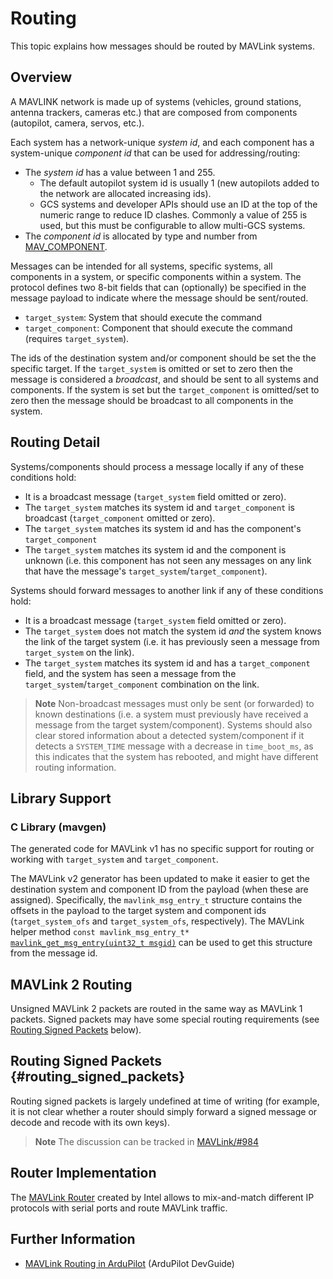 # Routing

This topic explains how messages should be routed by MAVLink systems. 

## Overview

A MAVLINK network is made up of systems (vehicles, ground stations, antenna trackers, cameras etc.) that are composed from components (autopilot, camera, servos, etc.).

Each system has a network-unique *system id*, and each component has a system-unique *component id* that can be used for addressing/routing:
- The *system id* has a value between 1 and 255. 
  - The default autopilot system id is usually 1 (new autopilots added to the network are allocated increasing ids). 
  - GCS systems and developer APIs should use an ID at the top of the numeric range to reduce ID clashes. Commonly a value of 255 is used, but this must be configurable to allow multi-GCS systems.
- The *component id* is allocated by type and number from [MAV_COMPONENT](../messages/common.md#MAV_COMPONENT).

Messages can be intended for all systems, specific systems, all components in a system, or specific components within a system. 
The protocol defines two 8-bit fields that can (optionally) be specified in the message payload to indicate where the message should be sent/routed.

- `target_system`: System that should execute the command
- `target_component`: Component that should execute the command (requires `target_system`).

The ids of the destination system and/or component should be set the the specific target.
If the `target_system` is omitted or set to zero then the message is considered a *broadcast*, and should be sent to all systems and components.
If the system is set but the `target_component` is omitted/set to zero then the message should be broadcast to all components in the system.


## Routing Detail

Systems/components should process a message locally if any of these conditions hold:
- It is a broadcast message (`target_system` field omitted or zero).
- The `target_system` matches its system id and `target_component` is broadcast (`target_component` omitted or zero).
- The `target_system` matches its system id and has the component's `target_component`
- The `target_system` matches its system id and the component is unknown (i.e. this component has not seen any messages on any link that have the message's `target_system`/`target_component`).

Systems should forward messages to another link if any of these conditions hold:
- It is a broadcast message (`target_system` field omitted or zero).
- The `target_system` does not match the system id *and* the system knows the link of the target system (i.e. it has previously seen a message from `target_system` on the link).
- The `target_system` matches its system id and has a `target_component` field, and the system has seen a message from the `target_system`/`target_component` combination on the link.

> **Note** Non-broadcast messages must only be sent (or forwarded) to known destinations (i.e. a system must previously have received a message from the target system/component). Systems should also clear stored information about a detected system/component if it detects a `SYSTEM_TIME` message with a decrease in `time_boot_ms`, as this indicates that the system has rebooted, and might have different routing information.



## Library Support

### C Library (mavgen)

The generated code for MAVLink v1 has no specific support for routing or working with `target_system` and `target_component`.

The MAVLink v2 generator has been updated to make it easier to get the destination system and component ID from the payload (when these are assigned). 
Specifically, the `mavlink_msg_entry_t` structure contains the offsets in the payload to the target system and component ids (`target_system_ofs` and `target_system_ofs`, respectively). The MAVLink helper method `const mavlink_msg_entry_t*` [`mavlink_get_msg_entry(uint32_t msgid)`](https://github.com/mavlink/c_library_v2/blob/master/protocol.h) can be used to get this structure from the message id.


## MAVLink 2 Routing

Unsigned MAVLink 2 packets are routed in the same way as MAVLink 1 packets.
Signed packets may have some special routing requirements (see [Routing Signed Packets](#routing_signed_packets) below).


## Routing Signed Packets {#routing_signed_packets}

Routing signed packets is largely undefined at time of writing (for example, it is not clear whether a router should simply forward a signed message or decode and recode with its own keys).

> **Note** The discussion can be tracked in [MAVLink/#984](https://github.com/mavlink/mavlink/issues/984)


## Router Implementation

The [MAVLink Router](https://github.com/01org/mavlink-router) created by Intel allows to mix-and-match different IP protocols with serial ports and route MAVLink traffic.


## Further Information

* [MAVLink Routing in ArduPilot](http://ardupilot.org/dev/docs/mavlink-routing-in-ardupilot.html) (ArduPilot DevGuide)


